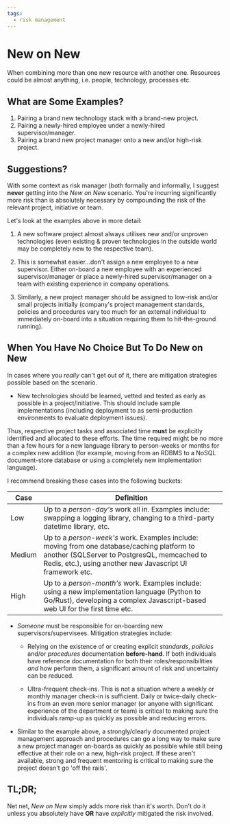 ```yaml
---
tags:
  - risk management
---
```


# New on New
When combining more than one new resource with another one. Resources could be almost anything, i.e. people, technology, processes etc.

## What are Some Examples?

1. Pairing a brand new technology stack with a brand-new project.
2. Pairing a newly-hired employee under a newly-hired supervisor/manager.
3. Pairing a brand new project manager onto a new and/or high-risk project.

## Suggestions?

With some context as risk manager (both formally and informally, I suggest **never** getting into the _New on New_ scenario. You're incurring significantly more risk than is absolutely necessary by compounding the risk of the relevant project, initiative or team.

Let's look at the examples above in more detail:

  1. A new software project almost always utilises new and/or unproven technologies (even existing & proven technologies in the outside world may be completely new to the respective team).

  2. This is somewhat easier...don't assign a new employee to a new supervisor. Either on-board a new employee with an experienced supervisor/manager or place a newly-hired supervisor/manager on a team with existing experience in company operations.

  3. Similarly, a new project manager should be assigned to low-risk and/or small projects initially (company's project management standards, policies and procedures vary too much for an external individual to immediately on-board into a situation requiring them to hit-the-ground running).

## When You Have No Choice But To Do New on New

In cases where you *really* can't get out of it, there are mitigation strategies possible based on the scenario.

- New technologies should be learned, vetted and tested as early as possible in a project/initiative. This should include sample implementations (including deployment to as semi-production environments to evaluate deployment issues).

Thus, respective project tasks and associated time **must** be explicitly identified and allocated to these efforts. The time required might be no more than a few hours for a new language library to person-weeks or months for a complex new addition (for example, moving from an RDBMS to a NoSQL document-store database or using a completely new implementation language).

I recommend breaking these cases into the following buckets:

| Case   | Definition                                                                                                                                                                                               |
|--------|----------------------------------------------------------------------------------------------------------------------------------------------------------------------------------------------------------|
| Low    | Up to a *person-day's* work all in. Examples include: swapping a logging library, changing to a third-party datetime library, etc.                                                                       |
| Medium | Up to a *person-week's* work. Examples include: moving from one database/caching platform to another (SQLServer to PostgresQL, memcached to Redis, etc.), using another new Javascript UI framework etc. |
| High   | Up to a *person-month's* work. Examples include: using a new implementation language (Python to Go/Rust), developing a complex Javascript-based web UI for the first time etc.                           |

- *Someone* must be responsible for on-boarding new supervisors/supervisees. Mitigation strategies include:

     * Relying on the existence of or creating explicit _standards_, _policies_ and/or _procedures_ documentation **before-hand**. If both individuals have reference documentation for both their roles/responsibilities *and* how perform them, a significant amount of risk and uncertainty can be reduced.

     * Ultra-frequent check-ins. This is not a situation where a weekly or monthly manager check-in is sufficient. Daily or twice-daily check-ins from an even more senior manager (or anyone with significant experience of the department or team) is critical to making sure the individuals ramp-up as quickly as possible and reducing errors.

- Similar to the example above, a strongly/clearly documented project management approach and procedures can go a long way to make sure a new project manager on-boards as quickly as possible while still being effective at their role on a new, high-risk project. If these aren't available, strong and frequent mentoring is critical to making sure the project doesn't go 'off the rails'.

## TL;DR;

Net net, *New on New* simply adds more risk than it's worth. Don't do it unless you absolutely have **OR** have *explicitly* mitigated the risk involved.
